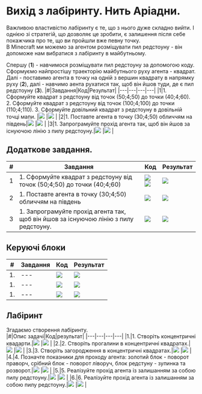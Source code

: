 # Вихід з лабіринту. Нить Аріадни.
Важливою властивістю лабіринту є те, що з нього дуже складно вийти. І однією зі стратегій, що дозволяє це зробити, є залишення після себе покажчика про те, що ви пройшли вже певну точку.  
В Minecraft ми можемо за агентом розміщувати пил редстоуну - він допоможе нам вибратися з лабіринту в майбутньому.

Спершу (**1**) - навчимося розміщувати пил редстоуну за допомогою коду. Сформуємо найпростішу траекторію майбутнього руху агента - квадрат. Далі - поставимо агента в точку на одній з вершин квадрату в напрямку руху (**2**), далі - навчимо аента рухатися так, щоб він йшов туди, де є пил редстоуну (**3**).
|#|Завдання|Код|Результат|
|---|---|---|---|
|1|1. Сформуйте квадрат з редстоуну від точок (50;4;50) до точки (40;4;60). 2. Сформуйте квадрат з редстоуну від точок (100;4;100) до точки (110;4;110). 3. Сформуйте довільний квадрат з редстоуну в довільній точці мапи. |<img src = "img/thread01.png"> |<img src = "img/thread02.png">  |
|2|1. Поставте агента в точку (30;4;50) обличчям на південь|<img src = "img/thread04_2.png"> |<img src = "img/thread03.png">  |
|3|1. Запрограмуйте прохід агента так, щоб він йшов за існуючою лінію з пилу редстоуну.|<img src = "img/labirint14.png"> |<img src = "img/thread05.gif">  |
 

## Додаткове завдання.

|#|Завдання|Код|Результат|
|---|---|---|---|
|1|1. Сформуйте квадрат з редстоуну від точок (50;4;50) до точки (40;4;60)|<img src = "img/thread06.png"><br><img src = "img/thread07.png"> |<img src = "img/thread07_02.png">    |
|2|1. Поставте агента в точку (30;4;50) обличчям на південь|<img src = "img/thread04.png"> |<img src = "img/thread03.png">  |
|3|1. Запрограмуйте прохід агента так, щоб він йшов за існуючою лінію з пилу редстоуну.|<img src = "img/labirint14.png"> |<img src = "img/thread05.gif">  |


## Керуючі блоки
|#|Завдання|Код|Результат|
|---|---|---|---|
|1. |---|<img src = "img/thread08.png">|<img src = "img/thread09.png"> |
|1. |---|<img src = "img/thread10.png">|<img src = "img/thread11.gif"> |
|1. |---|<img src = "img/labirint14.png">|<img src = "img/thread11.gif"> |



 



## Лабіринт
Згадаємо створення лабіринту.  
|#|Опис задачі|Код|результат|
|---|---|---|---|
|1.|1. Створіть концентричні квадарти.|<img src = "img/labirint02.png">  |<img src = "img/labirint08.png">  |
|2.|2. Створіть прогалини в концентричні квадратах.|<img src = "img/labirint03.png">  |<img src = "img/labirint09.png">  |
|3.|3. Створіть загородження в концентричні квадратах.|<img src = "img/labirint04.png">  |<img src = "img/labirint10.png">  |
|4.|4. Позначте показники для проходу агента: золотий блок - поворот праворч, срібний блок - поворот ліворуч, блок редстуну - зупинка та розворот.|<img src = "img/labirint05.png">  |<img src = "img/labirint11.png">  |
|5.|5. Реалізуйте прохід агента із залишанням за собою пилу редстоуну.|<img src = "img/labirint06.png">  |<img src = "img/labirint12.gif">  |
|6.|6. Реалізуйте прохід агента із залишанням за собою пилу редстоуну.|<img src = "img/labirint14.png">  |<img src = "img/labirint13.gif">  |

